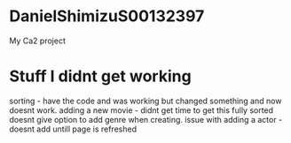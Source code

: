 DanielShimizuS00132397
======================

My Ca2 project

Stuff I didnt get working
=========================
sorting - have the code and was working but changed something and now doesnt work.
adding a new movie - didnt get time to get this fully sorted doesnt give option to add genre when creating.
issue with adding a actor - doesnt add untill page is refreshed


